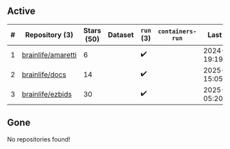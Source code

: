 ## Active
| # | Repository (3) | Stars (50) | Dataset | `run` (3) | `containers-run` | Last Modified |
| --- | --- | --- | --- | --- | --- | --- |
| 1 | [brainlife/amaretti](https://github.com/brainlife/amaretti) | 6 |  | :heavy_check_mark: |  | 2024-09-01 19:19:29+00:00 |
| 2 | [brainlife/docs](https://github.com/brainlife/docs) | 14 |  | :heavy_check_mark: |  | 2025-04-08 15:05:00+00:00 |
| 3 | [brainlife/ezbids](https://github.com/brainlife/ezbids) | 30 |  | :heavy_check_mark: |  | 2025-04-09 05:20:04+00:00 |

## Gone
No repositories found!
